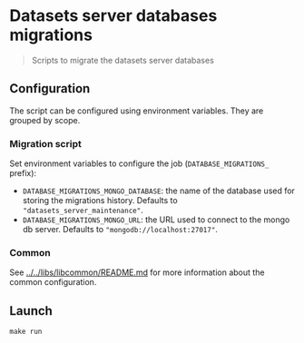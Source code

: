 # Datasets server databases migrations

> Scripts to migrate the datasets server databases

## Configuration

The script can be configured using environment variables. They are grouped by scope.

### Migration script

Set environment variables to configure the job (`DATABASE_MIGRATIONS_` prefix):

- `DATABASE_MIGRATIONS_MONGO_DATABASE`: the name of the database used for storing the migrations history. Defaults to `"datasets_server_maintenance"`.
- `DATABASE_MIGRATIONS_MONGO_URL`: the URL used to connect to the mongo db server. Defaults to `"mongodb://localhost:27017"`.

### Common

See [../../libs/libcommon/README.md](../../libs/libcommon/README.md) for more information about the common configuration.

## Launch

```shell
make run
```
